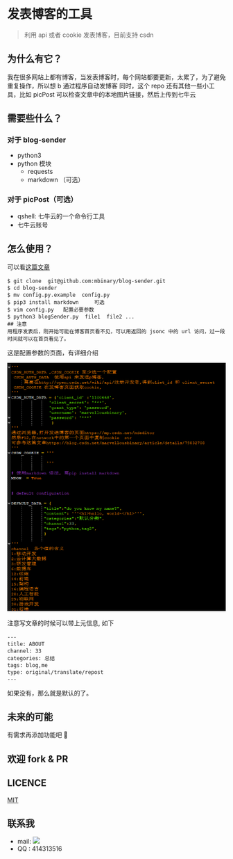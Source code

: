 # 发表博客的工具
>利用 api 或者 cookie 发表博客，目前支持 csdn

## 为什么有它？
我在很多网站上都有博客，当发表博客时，每个网站都要更新，太累了，为了避免重复操作，所以想 b 通过程序自动发博客
同时，这个 repo 还有其他一些小工具，比如 picPost 可以检查文章中的本地图片链接，然后上传到七牛云

## 需要些什么？

### 对于 blog-sender
* python3
* python 模块
    - requests
    - markdown （可选）


### 对于 picPost（可选）
* qshell: 七牛云的一个命令行工具
* 七牛云账号

## 怎么使用？
可以看[这篇文章](https://blog.csdn.net/marvellousbinary/article/details/79832708)

```shell
$ git clone  git@github.com:mbinary/blog-sender.git
$ cd blog-sender
$ mv config.py.example  config.py
$ pip3 install markdown     可选
$ vim config.py   配置必要参数
$ python3 blogSender.py  file1  file2 ...
## 注意
用程序发表后，刚开始可能在博客首页看不见，可以用返回的 jsonc 中的 url 访问，过一段时间就可以在首页看见了。

```
这是配置参数的页面，有详细介绍

![](src/conf.png)

注意写文章的时候可以带上元信息,
如下
```
---
title: ABOUT
channel: 33
categories: 总结
tags: blog,me
type: original/translate/repost
---
```
如果没有，那么就是默认的了。

## 未来的可能
有需求再添加功能吧 :see_no_evil:

## 欢迎 fork & PR

## LICENCE
[MIT](LICENCE.txt)

## 联系我
* mail: <img style="display:inline" src="http://ounix1xcw.bkt.clouddn.com/gmail.png"></img>
* QQ  : 414313516
